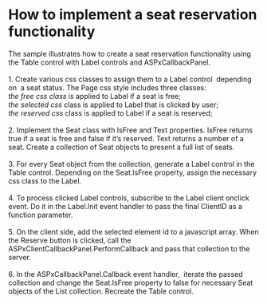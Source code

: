 # How to implement a seat reservation functionality


The sample illustrates how to create a seat reservation functionality using the Table control with Label controls and ASPxCallbackPanel.<br><br>1. Create various css classes to assign them to a Label control  depending on  a seat status. The Page css style includes three classes:<br><em>the free css class</em> is applied to Label if a seat is free;<br><em>the selected css</em> class is applied to Label that is clicked by user;<br><em>the reserved css</em> class is applied to Label if a seat is reserved;<br><br>2. Implement the Seat class with IsFree and Text properties. IsFree returns true if a seat is free and false if it’s reserved. Text returns a number of a seat. Create a collection of Seat objects to present a full list of seats.<br><br>3. For every Seat object from the collection, generate a Label control in the Table control. Depending on the Seat.IsFree property, assign the necessary css class to the Label.<br><br>4. To process clicked Label controls, subscribe to the Label client onclick event. Do it in the Label.Init event handler to pass the final ClientID as a function parameter.<br><br>5. On the client side, add the selected element id to a javascript array. When the Reserve button is clicked, call the ASPxClientCallbackPanel.PerformCallback and pass that collection to the server.<br><br>6. In the ASPxCallbackPanel.Callback event handler,  iterate the passed collection and change the Seat.IsFree property to false for necessary Seat objects of the List<Seat> collection. Recreate the Table control.

<br/>


